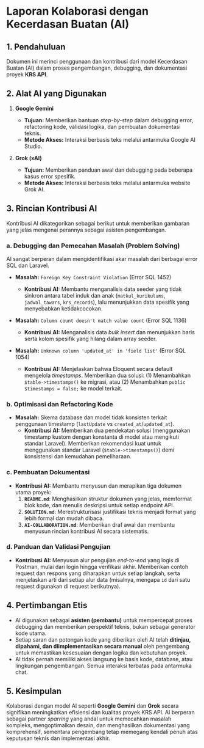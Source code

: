# **Laporan Kolaborasi dengan Kecerdasan Buatan (AI)**

## **1. Pendahuluan**
Dokumen ini merinci penggunaan dan kontribusi dari model Kecerdasan Buatan (AI) dalam proses pengembangan, debugging, dan dokumentasi proyek **KRS API**.

## **2. Alat AI yang Digunakan**

1.  **Google Gemini**
    * **Tujuan:** Memberikan bantuan *step-by-step* dalam debugging error, refactoring kode, validasi logika, dan pembuatan dokumentasi teknis.
    * **Metode Akses:** Interaksi berbasis teks melalui antarmuka Google AI Studio.

2.  **Grok (xAI)**
    * **Tujuan:** Memberikan panduan awal dan debugging pada beberapa kasus error spesifik.
    * **Metode Akses:** Interaksi berbasis teks melalui antarmuka website Grok AI.

## **3. Rincian Kontribusi AI**

Kontribusi AI dikategorikan sebagai berikut untuk memberikan gambaran yang jelas mengenai perannya sebagai asisten pengembangan.

### **a. Debugging dan Pemecahan Masalah (Problem Solving)**

AI sangat berperan dalam mengidentifikasi akar masalah dari berbagai error SQL dan Laravel.

* **Masalah:** `Foreign Key Constraint Violation` (Error SQL 1452)
    * **Kontribusi AI:** Membantu menganalisis data seeder yang tidak sinkron antara tabel induk dan anak (`matkul_kurikulums`, `jadwal_tawars`, `krs_records`), lalu menunjukkan data spesifik yang menyebabkan ketidakcocokan.

* **Masalah:** `Column count doesn't match value count` (Error SQL 1136)
    * **Kontribusi AI:** Menganalisis data *bulk insert* dan menunjukkan baris serta kolom spesifik yang hilang dalam array seeder.

* **Masalah:** `Unknown column 'updated_at' in 'field list'` (Error SQL 1054)
    * **Kontribusi AI:** Menjelaskan bahwa Eloquent secara default mengelola *timestamps*. Memberikan dua solusi: (1) Menambahkan `$table->timestamps()` ke migrasi, atau (2) Menambahkan `public $timestamps = false;` ke model terkait.

### **b. Optimisasi dan Refactoring Kode**

* **Masalah:** Skema database dan model tidak konsisten terkait penggunaan timestamp (`lastUpdate` vs `created_at`/`updated_at`).
    * **Kontribusi AI:** Memberikan dua pendekatan solusi (menggunakan timestamp kustom dengan konstanta di model atau mengikuti standar Laravel). Memberikan rekomendasi kuat untuk menggunakan standar Laravel (`$table->timestamps()`) demi konsistensi dan kemudahan pemeliharaan.

### **c. Pembuatan Dokumentasi**

* **Kontribusi AI:** Membantu menyusun dan merapikan tiga dokumen utama proyek:
    1.  **`README.md`**: Menghasilkan struktur dokumen yang jelas, memformat blok kode, dan menulis deskripsi untuk setiap endpoint API.
    2.  **`SOLUTION.md`**: Merestrukturisasi justifikasi teknis menjadi format yang lebih formal dan mudah dibaca.
    3.  **`AI-COLLABORATION.md`**: Memberikan draf awal dan membantu menyusun rincian kontribusi AI secara sistematis.

### **d. Panduan dan Validasi Pengujian**

* **Kontribusi AI:** Menyusun alur pengujian *end-to-end* yang logis di Postman, mulai dari login hingga verifikasi akhir. Memberikan contoh request dan respons yang diharapkan untuk setiap langkah, serta menjelaskan arti dari setiap alur data (misalnya, mengapa `id` dari satu request digunakan di request berikutnya).

## **4. Pertimbangan Etis**

* AI digunakan sebagai **asisten (pembantu)** untuk mempercepat proses debugging dan memberikan perspektif teknis, bukan sebagai generator kode utama.
* Setiap saran dan potongan kode yang diberikan oleh AI telah **ditinjau, dipahami, dan diimplementasikan secara manual** oleh pengembang untuk memastikan kesesuaian dengan logika dan kebutuhan proyek.
* AI tidak pernah memiliki akses langsung ke basis kode, database, atau lingkungan pengembangan. Semua interaksi terbatas pada antarmuka chat.

## **5. Kesimpulan**
Kolaborasi dengan model AI seperti **Google Gemini** dan **Grok** secara signifikan meningkatkan efisiensi dan kualitas proyek KRS API. AI berperan sebagai partner *sparring* yang andal untuk memecahkan masalah kompleks, mengoptimalkan desain, dan menghasilkan dokumentasi yang komprehensif, sementara pengembang tetap memegang kendali penuh atas keputusan teknis dan implementasi akhir.